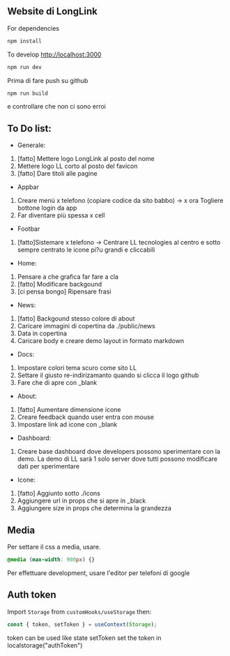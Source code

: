 ## Website di LongLink

For dependencies

```bash
npm install
```

To develop [http://localhost:3000](http://localhost:3000)

```bash
npm run dev
```

Prima di fare push su github
```bash
npm run build 
```
e controllare che non ci sono erroi

## To Do list:

-  Generale:

1. [fatto] Mettere logo LongLink al posto del nome
2. Mettere logo LL corto al posto del favicon
3. [fatto] Dare titoli alle pagine

- Appbar
1. Creare menù x telefono (copiare codice da sito babbo)
-> x ora Togliere bottone login da app
2. Far diventare più spessa x cell

- Footbar
1. [fatto]Sistemare x telefono
-> Centrare LL tecnologies al centro e sotto sempre centrato le icone pi?u grandi e cliccabili

-   Home:

1. Pensare a che grafica far fare a cla
2. [fatto] Modificare backgound
3. [ci pensa bongo] Ripensare frasi

-   News:

1. [fatto] Backgound stesso colore di about
2. Caricare immagini di copertina da ./public/news
3. Data in copertina
4. Caricare body e creare demo layout in formato markdown

-   Docs:

1. Impostare colori tema scuro come sito LL
2. Settare il giusto re-indirizamanto quando si clicca il logo github
3. Fare che di apre con \_blank

-   About:

1. [fatto] Aumentare dimensione icone
2. Creare feedback quando user entra con mouse
3. Impostare link ad icone con \_blank

-   Dashboard:

1. Creare base dashboard dove developers possono sperimentare con la demo.
   La demo di LL sarà 1 solo server dove tutti possono modificare dati per sperimentare

- Icone:
1. [fatto] Aggiunto sotto ./icons
2. Aggiungere url in props che si apre in _black
3. Aggiungere size in props che determina la grandezza

## Media
Per settare il css a media, usare.
```css
@media (max-width: 900px) {}
```

Per effettuare development, usare l'editor per telefoni di google

## Auth token

Import `Storage` from `customHooks/useStorage` then:

```js
const { token, setToken } = useContext(Storage);
```

token can be used like state
setToken set the token in localstorage("authToken")
